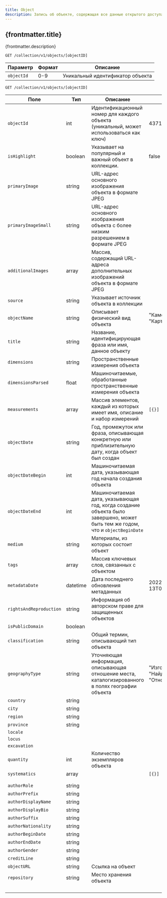 ```yaml
---
title: Object
description: Запись об объекте, содержащая все данные открытого доступа о нём.
---
```


## {frontmatter.title}

<p>{frontmatter.description}</p>

```
GET /collection/v1/objects/[objectID]
```

| Параметр   | Формат | Описание                         |
| ---------- | ------ | -------------------------------- |
| `objectId` | 0-9    | Уникальный идентификатор объекта |

```
GET /collection/v1/objects/[objectID]
```

| Поле                    | Тип      | Описание                                                                                                                      | Пример                                      |
| ----------------------- | -------- | ----------------------------------------------------------------------------------------------------------------------------- | ------------------------------------------- |
| `objectId`              | int      | Идентификационный номер для каждого объекта (уникальный, может использоваться как ключ)                                       | 437133                                      |
| `isHighlight`           | boolean  | Указывает на популярный и важный объект в коллекции.                                                                          | false                                       |
| `primaryImage`          | string   | URL-адрес основного изображения объекта в формате JPEG                                                                        |                                             |
| `primaryImageSmall`     | string   | URL-адрес основного изображения объекта с более низким разрешением в формате JPEG                                             |                                             |
| `additionalImages`      | array    | Массив, содержащий URL-адреса дополнительных изображений объекта в формате JPEG                                               |                                             |
| `source`                | string   | Указывает источник объекта в коллекции                                                                                        |                                             |
| `objectName`            | string   | Описывает физический вид объекта                                                                                              | "Камень", "Картина", "Ваза"                 |
| `title`                 | string   | Название, идентифицирующая фраза или имя, данное объекту                                                                      |                                             |
| `dimensions`            | string   | Пространственные измерения объекта                                                                                            |                                             |
| `dimensionsParsed`      | float    | Машиночитаемые, обработанные пространственные измерения объекта                                                               |                                             |
| `measurements`          | array    | Массив элементов, каждый из которых имеет имя, описание и набор измерений                                                     | `[{}]`                                      |
| `objectDate`            | string   | Год, промежуток или фраза, описывающая конкретную или приблизительную дату, когда объект был создан                           |                                             |
| `objectDateBegin`       | int      | Машиночитаемая дата, указывающая год начала создания объекта                                                                  |                                             |
| `objectDateEnd`         | int      | Машиночитаемая дата, указывающая год, когда создание объекта было завершено, может быть тем же годом, что и `objectBeginDate` |                                             |
| `medium`                | string   | Материалы, из которых состоит объект                                                                                          |                                             |
| `tags`                  | array    | Массив ключевых слов, связанных с объектом                                                                                    |                                             |
| `metadataDate`          | datetime | Дата последнего обновления метаданных                                                                                         | 2022-07-13T00:00:00.000Z                    |
| `rightsAndReproduction` | string   | Информация об авторском праве для защищенных объектов                                                                         |                                             |
| `isPublicDomain`        | boolean  |                                                                                                                               |                                             |
| `classification`        | string   | Общий термин, описывающий тип объекта                                                                                         |                                             |
| `geographyType`         | string   | Уточняющая информация, описывающая отношение места, каталогизированного в полях географии объекта                             | "Изготовлено в", "Найдено в", "Относится к" |
| `country`               | string   |                                                                                                                               |                                             |
| `city`                  | string   |                                                                                                                               |                                             |
| `region`                | string   |                                                                                                                               |                                             |
| `province`              | string   |                                                                                                                               |                                             |
| `locale`                |          |                                                                                                                               |                                             |
| `locus`                 |          |                                                                                                                               |                                             |
| `excavation`            |          |                                                                                                                               |                                             |
| `quantity`              | int      | Количество экземпляров объекта                                                                                                |                                             |
| `systematics`           | array    |                                                                                                                               | `[{}]`                                      |
|                         |          |                                                                                                                               |                                             |
|                         |          |                                                                                                                               |                                             |
| `authorRole`            | string   |                                                                                                                               |                                             |
| `authorPrefix`          | string   |                                                                                                                               |                                             |
| `authorDisplayName`     | string   |                                                                                                                               |                                             |
| `authorDisplayBio`      | string   |                                                                                                                               |                                             |
| `authorSuffix`          | string   |                                                                                                                               |                                             |
| `authorNationality`     | string   |                                                                                                                               |                                             |
| `authorBeginDate`       | string   |                                                                                                                               |                                             |
| `authorEndDate`         | string   |                                                                                                                               |                                             |
| `authorGender`          | string   |                                                                                                                               |                                             |
| `creditLine`            | string   |                                                                                                                               |                                             |
| `objectURL`             | string   | Ссылка на объект                                                                                                              |                                             |
| `repository`            | string   | Место хранения объекта                                                                                                        |                                             |
|                         |          |                                                                                                                               |                                             |
|                         |          |                                                                                                                               |                                             |
|                         |          |                                                                                                                               |                                             |
|                         |          |                                                                                                                               |                                             |
